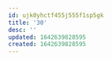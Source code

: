 ```yaml
---
id: ujk0yhctf455j555f1sp5gk
title: '30'
desc: ''
updated: 1642639828595
created: 1642639828595
---
```


